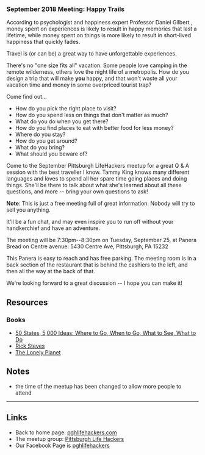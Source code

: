 ### September 2018 Meeting: Happy Trails

According to psychologist and happiness expert Professor Daniel Gilbert , money spent on experiences is likely to result in happy memories that last a lifetime, while money spent on things is more likely to result in short-lived happiness that quickly fades.

Travel is (or can be) a great way to have unforgettable experiences.

There's no "one size fits all" vacation. Some people love camping in the remote wilderness, others love the night life of a metropolis. How do you design a trip that will make **you** happy, and that won't waste all your vacation time and money in some overpriced tourist trap?

Come find out...

- How do you pick the right place to visit? 
- How do you spend less on things that don't matter as much?
- What do you do when you get there?
- How do you find places to eat with better food for less money?
- Where do you stay?
- How do you get around?
- What do you bring?
- What should you beware of?

Come to the September Pittsburgh LifeHackers meetup for a great Q & A session with the best traveller I know. Tammy King knows many different languages and loves to spend all her spare time going places and doing things. She'll be there to talk about what she's learned about all these questions, and more -- bring your own questions to ask!

**Note**: This is just a free meeting full of great information. Nobody will try to sell you anything.

It'll be a fun chat, and may even inspire you to run off without your handkerchief and have an adventure.

The meeting will be 7:30pm--8:30pm on Tuesday, September 25, at Panera Bread on Centre avenue: 5430 Centre Ave, Pittsburgh, PA 15232

This Panera is easy to reach and has free parking. The meeting room is in a back section of the restaurant that is behind the cashiers to the left, and then all the way at the back of that.

We're looking forward to a great discussion -- I hope you can make it!

## Resources

### Books

- [50 States, 5,000 Ideas: Where to Go, When to Go, What to See, What to Do](https://www.amazon.com/50-States-000-Ideas-Where/dp/1426216904/ref=zg_bs_27_10)
- [Rick Steves](https://www.amazon.com/Rick-Steves/e/B000APF02I/ref=dp_byline_cont_book_1)
- [The Lonely Planet](https://www.amazon.com/Lonely-Planet/e/B00M9Y0CHQ/ref=dp_byline_cont_ebooks_1)

## Notes

- the time of the meetup has been changed to allow more people to attend

___
## Links
- Back to home page: [pghlifehackers.com](https://pghlifehackers.com)
- The meetup group: [Pittsburgh Life Hackers](https://www.meetup.com/Pittsburgh-Life-Hackers-Meetup)
- Our Facebook Page is [pghlifehackers](https://www.facebook.com/pghlifehackers/)
